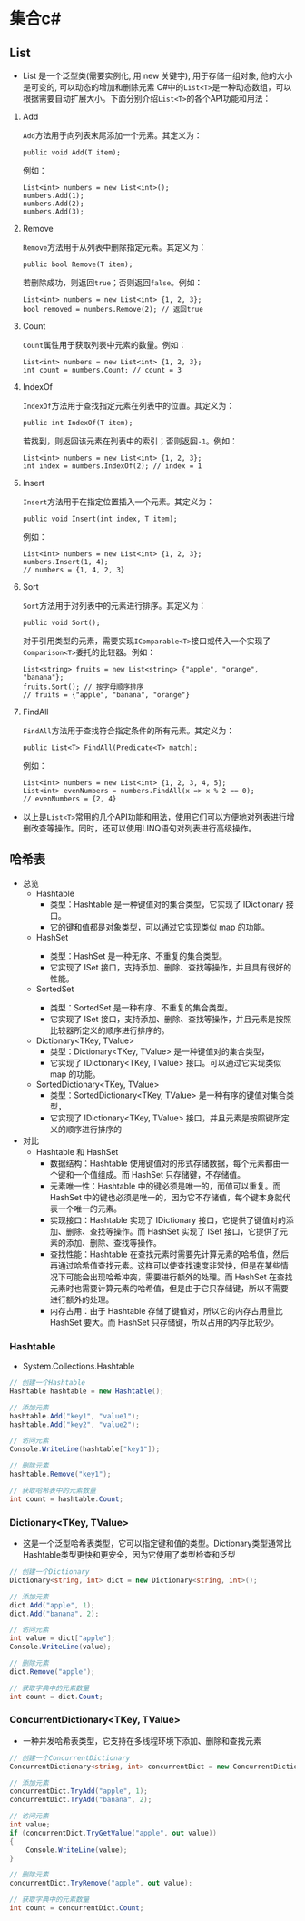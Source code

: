 ﻿# 集合c# 
## List
- List<T> 是一个泛型类(需要实例化, 用 new 关键字), 用于存储一组对象, 他的大小是可变的, 可以动态的增加和删除元素
  C#中的`List<T>`是一种动态数组，可以根据需要自动扩展大小。下面分别介绍`List<T>`的各个API功能和用法：

1. Add

   `Add`方法用于向列表末尾添加一个元素。其定义为：

   ```
   public void Add(T item);
   ```

   例如：

   ```
   List<int> numbers = new List<int>();
   numbers.Add(1);
   numbers.Add(2);
   numbers.Add(3);
   ```

2. Remove

   `Remove`方法用于从列表中删除指定元素。其定义为：

   ```
   public bool Remove(T item);
   ```

   若删除成功，则返回`true`；否则返回`false`。例如：

   ```
   List<int> numbers = new List<int> {1, 2, 3};
   bool removed = numbers.Remove(2); // 返回true
   ```

3. Count

   `Count`属性用于获取列表中元素的数量。例如：

   ```
   List<int> numbers = new List<int> {1, 2, 3};
   int count = numbers.Count; // count = 3
   ```

4. IndexOf

   `IndexOf`方法用于查找指定元素在列表中的位置。其定义为：

   ```
   public int IndexOf(T item);
   ```

   若找到，则返回该元素在列表中的索引；否则返回`-1`。例如：

   ```
   List<int> numbers = new List<int> {1, 2, 3};
   int index = numbers.IndexOf(2); // index = 1
   ```

5. Insert

   `Insert`方法用于在指定位置插入一个元素。其定义为：

   ```
   public void Insert(int index, T item);
   ```

   例如：

   ```
   List<int> numbers = new List<int> {1, 2, 3};
   numbers.Insert(1, 4);
   // numbers = {1, 4, 2, 3}
   ```

6. Sort

   `Sort`方法用于对列表中的元素进行排序。其定义为：

   ```
   public void Sort();
   ```

   对于引用类型的元素，需要实现`IComparable<T>`接口或传入一个实现了`Comparison<T>`委托的比较器。例如：

   ```
   List<string> fruits = new List<string> {"apple", "orange", "banana"};
   fruits.Sort(); // 按字母顺序排序
   // fruits = {"apple", "banana", "orange"}
   ```

7. FindAll

   `FindAll`方法用于查找符合指定条件的所有元素。其定义为：

   ```
   public List<T> FindAll(Predicate<T> match);
   ```

   例如：

   ```
   List<int> numbers = new List<int> {1, 2, 3, 4, 5};
   List<int> evenNumbers = numbers.FindAll(x => x % 2 == 0);
   // evenNumbers = {2, 4}
   ```
- 以上是`List<T>`常用的几个API功能和用法，使用它们可以方便地对列表进行增删改查等操作。同时，还可以使用LINQ语句对列表进行高级操作。

## 哈希表
- 总览
  - Hashtable 
    - 类型：Hashtable 是一种键值对的集合类型，它实现了 IDictionary 接口。
    - 它的键和值都是对象类型，可以通过它实现类似 map 的功能。
  - HashSet<T> 
    - 类型：HashSet<T> 是一种无序、不重复的集合类型。
    - 它实现了 ISet<T> 接口，支持添加、删除、查找等操作，并且具有很好的性能。
  - SortedSet<T> 
    - 类型：SortedSet<T> 是一种有序、不重复的集合类型。
    - 它实现了 ISet<T> 接口，支持添加、删除、查找等操作，并且元素是按照比较器所定义的顺序进行排序的。
  - Dictionary<TKey, TValue> 
    - 类型：Dictionary<TKey, TValue> 是一种键值对的集合类型，
    - 它实现了 IDictionary<TKey, TValue> 接口。可以通过它实现类似 map 的功能。
  - SortedDictionary<TKey, TValue> 
    - 类型：SortedDictionary<TKey, TValue> 是一种有序的键值对集合类型，
    - 它实现了 IDictionary<TKey, TValue> 接口，并且元素是按照键所定义的顺序进行排序的
- 对比
  - Hashtable 和 HashSet
    - 数据结构：Hashtable 使用键值对的形式存储数据，每个元素都由一个键和一个值组成。而 HashSet 只存储键，不存储值。
    - 元素唯一性：Hashtable 中的键必须是唯一的，而值可以重复。而 HashSet 中的键也必须是唯一的，因为它不存储值，每个键本身就代表一个唯一的元素。
    - 实现接口：Hashtable 实现了 IDictionary 接口，它提供了键值对的添加、删除、查找等操作。而 HashSet 实现了 ISet 接口，它提供了元素的添加、删除、查找等操作。
    - 查找性能：Hashtable 在查找元素时需要先计算元素的哈希值，然后再通过哈希值查找元素。这样可以使查找速度非常快，但是在某些情况下可能会出现哈希冲突，需要进行额外的处理。而 HashSet 在查找元素时也需要计算元素的哈希值，但是由于它只存储键，所以不需要进行额外的处理。
    - 内存占用：由于 Hashtable 存储了键值对，所以它的内存占用量比 HashSet 要大。而 HashSet 只存储键，所以占用的内存比较少。

### Hashtable
- System.Collections.Hashtable
```csharp
// 创建一个Hashtable
Hashtable hashtable = new Hashtable();

// 添加元素
hashtable.Add("key1", "value1");
hashtable.Add("key2", "value2");

// 访问元素
Console.WriteLine(hashtable["key1"]);

// 删除元素
hashtable.Remove("key1");

// 获取哈希表中的元素数量
int count = hashtable.Count;

```

### Dictionary<TKey, TValue>
- 这是一个泛型哈希表类型，它可以指定键和值的类型。Dictionary类型通常比Hashtable类型更快和更安全，因为它使用了类型检查和泛型
```csharp
// 创建一个Dictionary
Dictionary<string, int> dict = new Dictionary<string, int>();

// 添加元素
dict.Add("apple", 1);
dict.Add("banana", 2);

// 访问元素
int value = dict["apple"];
Console.WriteLine(value);

// 删除元素
dict.Remove("apple");

// 获取字典中的元素数量
int count = dict.Count;

```

### ConcurrentDictionary<TKey, TValue>
- 一种并发哈希表类型，它支持在多线程环境下添加、删除和查找元素
```csharp
// 创建一个ConcurrentDictionary
ConcurrentDictionary<string, int> concurrentDict = new ConcurrentDictionary<string, int>();

// 添加元素
concurrentDict.TryAdd("apple", 1);
concurrentDict.TryAdd("banana", 2);

// 访问元素
int value;
if (concurrentDict.TryGetValue("apple", out value))
{
    Console.WriteLine(value);
}

// 删除元素
concurrentDict.TryRemove("apple", out value);

// 获取字典中的元素数量
int count = concurrentDict.Count;

```
